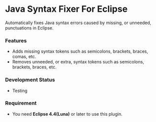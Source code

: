 # Java Syntax Fixer For Eclipse

Automatically fixes Java syntax errors caused by missing, or unneeded, punctuations in Eclipse.

### Features

* Adds missing syntax tokens such as semicolons, brackets, braces, comas, etc.
* Removes unneeded, or extra, syntax tokens such as semicolons, brackets, braces, etc.

### Development Status

* Testing

### Requirement

* You need __Eclipse 4.4(Luna)__ or later to use this plugin.
